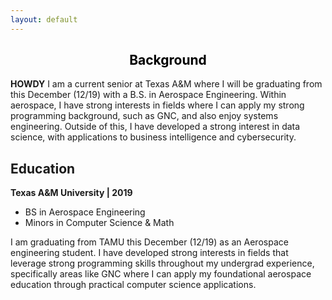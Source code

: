 ```yaml
---
layout: default
---
```

<center>
    <h2><a style="color: black">Background</a></h2>
</center>

**HOWDY**
I am a current senior at Texas A&M where I will be graduating from this December (12/19) with a B.S. in Aerospace Engineering. Within aerospace, I have strong interests in fields where I can apply my strong programming background, such as GNC, and also enjoy systems engineering. Outside of this, I have developed a strong interest in data science, with applications to business intelligence and cybersecurity.

## Education

**Texas A&M University | 2019**
- BS in Aerospace Engineering
- Minors in Computer Science & Math

I am graduating from TAMU this December (12/19) as an Aerospace engineering student. I have developed strong interests in fields that leverage strong programming skills throughout my undergrad experience, specifically areas like GNC where I can apply my foundational aerospace education through practical computer science applications.